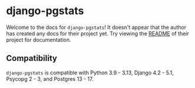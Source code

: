 # django-pgstats

Welcome to the docs for `django-pgstats`! It doesn't appear that the author has created any docs for their project yet. Try viewing the [README](https://github.com/Opus10/django-pgstats) of their project for documentation.

## Compatibility

`django-pgstats` is compatible with Python 3.9 - 3.13, Django 4.2 - 5.1, Psycopg 2 - 3, and Postgres 13 - 17.
